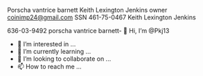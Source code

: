 Porscha vantrice barnett
Keith Lexington Jenkins owner coinimp24@gmail.com SSN 461-75-0467 Keith Lexington Jenkins

636-03-9492 porscha vantrice barnett- 👋 Hi, I’m @Pkj13
- 👀 I’m interested in ...
- 🌱 I’m currently learning ...
- 💞️ I’m looking to collaborate on ...
- 📫 How to reach me ...

<!---
Pkj13/Pkj13 is a ✨ special ✨ repository because its `README.md` (this file) appears on your GitHub profile.
You can click the Preview link to take a look at your changes.
--->
